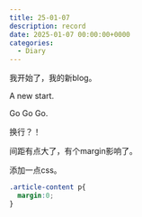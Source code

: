 ```yaml
---
title: 25-01-07
description: record
date: 2025-01-07 00:00:00+0000
categories:
  - Diary
---
```

我开始了，我的新blog。

A new start.

Go Go Go.

换行？！

间距有点大了，有个margin影响了。

添加一点css。

```css
.article-content p{
  margin:0;
}

```
